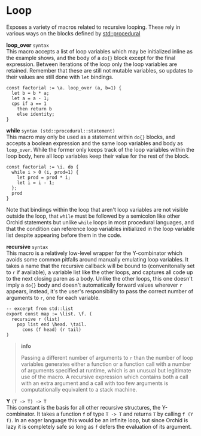 # Loop

Exposes a variety of macros related to recursive looping. These rely in various ways on the blocks defined by [std::procedural](std-procedural.md)

**loop_over** `syntax` <br/>
This macro accepts a list of loop variables which may be initialized inline as the example shows, and the body of a `do{}` block except for the final expression. Between iterations of the loop only the loop variables are retained. Remember that these are still not mutable variables, so updates to their values are still done with `let` bindings.

```orc
const factorial := \a. loop_over (a, b=1) {
  let b = b * a;
  let a = a - 1;
  cps if a == 1
    then return b
    else identity;
}
```


**while** `syntax (std::procedural::statement)` <br/>
This macro may only be used as a statement within `do{}` blocks, and accepts a boolean expression and the same loop variables and body as `loop_over`. While the former only keeps track of the loop variables within the loop body, here all loop variables keep their value for the rest of the block.

```orc
const factorial := \i. do {
  while i > 0 (i, prod=1) {
    let prod = prod * i;
    let i = i - 1;
  };
  prod
}
```

Note that bindings within the loop that aren't loop variables are not visible outside the loop, that `while` must be followed by a semicolon like other Orchid statements but unlike `while` loops in most procedural languages, and that the condition can reference loop variables initialized in the loop variable list despite appearing before them in the code.

**recursive** `syntax` <br/>
This macro is a relatively low-level wrapper for the Y-combinator which avoids some common pitfalls around manually emulating loop variables. It takes a name that the recursive callback will be bound to (convenitonally set to `r` if available), a variable list like the other loops, and captures all code up to the next closing paren as a body. Unlike the other loops, this one doesn't imply a `do{}` body and doesn't automatically forward values wherever `r` appears, instead, it's the user's responsibility to pass the correct number of arguments to `r`, one for each variable.

```orc
-- excerpt from std::list
export const map := \list. \f. (
  recursive r (list)
    pop list end \head. \tail.
      cons (f head) (r tail)
)
```

> **info**
> 
> Passing a different number of arguments to `r` than the number of loop variables generates either a function or a function call with a number of arguments specified at runtime, which is an unusual but legitimate use of the macro. A recursive expression which contains both a call with an extra argument and a call with too few arguments is computationally equivalent to a stack machine.

**Y** `(T -> T) -> T` <br/>
This constant is the basis for all other recursive structures, the Y-combinator. It takes a function `f` of type `T -> T` and returns `T` by calling `f (Y f)`. In an eager language this would be an infinite loop, but since Orchid is lazy it is completely safe so long as `f` defers the evaluation of its argument.